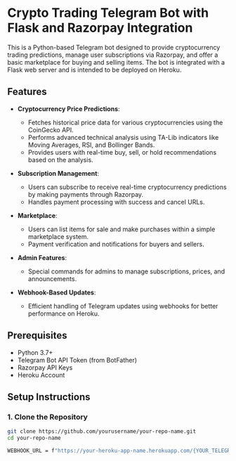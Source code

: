 # Crypto Trading Telegram Bot with Flask and Razorpay Integration

This is a Python-based Telegram bot designed to provide cryptocurrency trading predictions, manage user subscriptions via Razorpay, and offer a basic marketplace for buying and selling items. The bot is integrated with a Flask web server and is intended to be deployed on Heroku.

## Features

- **Cryptocurrency Price Predictions**: 
  - Fetches historical price data for various cryptocurrencies using the CoinGecko API.
  - Performs advanced technical analysis using TA-Lib indicators like Moving Averages, RSI, and Bollinger Bands.
  - Provides users with real-time buy, sell, or hold recommendations based on the analysis.

- **Subscription Management**:
  - Users can subscribe to receive real-time cryptocurrency predictions by making payments through Razorpay.
  - Handles payment processing with success and cancel URLs.

- **Marketplace**:
  - Users can list items for sale and make purchases within a simple marketplace system.
  - Payment verification and notifications for buyers and sellers.

- **Admin Features**:
  - Special commands for admins to manage subscriptions, prices, and announcements.

- **Webhook-Based Updates**:
  - Efficient handling of Telegram updates using webhooks for better performance on Heroku.

## Prerequisites

- Python 3.7+
- Telegram Bot API Token (from BotFather)
- Razorpay API Keys
- Heroku Account

## Setup Instructions

### 1. Clone the Repository

```bash
git clone https://github.com/yourusername/your-repo-name.git
cd your-repo-name

WEBHOOK_URL = f"https://your-heroku-app-name.herokuapp.com/{YOUR_TELEGRAM_API_TOKEN}/webhook"

